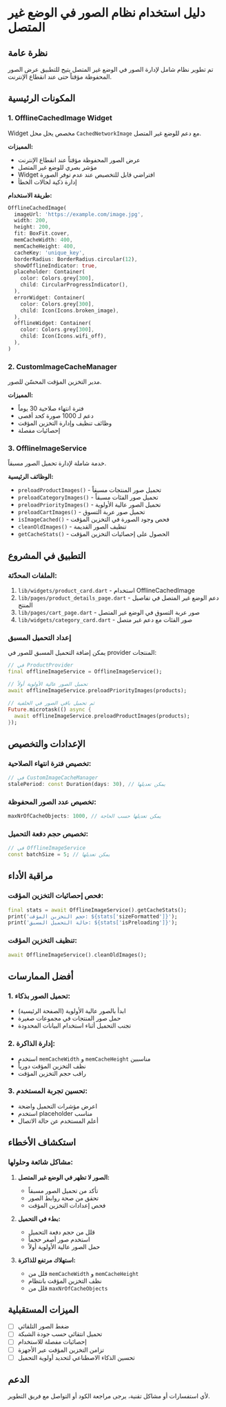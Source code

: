 # دليل استخدام نظام الصور في الوضع غير المتصل

## نظرة عامة

تم تطوير نظام شامل لإدارة الصور في الوضع غير المتصل يتيح للتطبيق عرض الصور المحفوظة مؤقتاً حتى عند انقطاع الإنترنت.

## المكونات الرئيسية

### 1. OfflineCachedImage Widget
Widget مخصص يحل محل `CachedNetworkImage` مع دعم للوضع غير المتصل.

**المميزات:**
- عرض الصور المحفوظة مؤقتاً عند انقطاع الإنترنت
- مؤشر بصري للوضع غير المتصل
- Widget افتراضي قابل للتخصيص عند عدم توفر الصورة
- إدارة ذكية لحالات الخطأ

**طريقة الاستخدام:**
```dart
OfflineCachedImage(
  imageUrl: 'https://example.com/image.jpg',
  width: 200,
  height: 200,
  fit: BoxFit.cover,
  memCacheWidth: 400,
  memCacheHeight: 400,
  cacheKey: 'unique_key',
  borderRadius: BorderRadius.circular(12),
  showOfflineIndicator: true,
  placeholder: Container(
    color: Colors.grey[300],
    child: CircularProgressIndicator(),
  ),
  errorWidget: Container(
    color: Colors.grey[300],
    child: Icon(Icons.broken_image),
  ),
  offlineWidget: Container(
    color: Colors.grey[300],
    child: Icon(Icons.wifi_off),
  ),
)
```

### 2. CustomImageCacheManager
مدير التخزين المؤقت المحسّن للصور.

**المميزات:**
- فترة انتهاء صلاحية 30 يوماً
- دعم لـ 1000 صورة كحد أقصى
- وظائف تنظيف وإدارة التخزين المؤقت
- إحصائيات مفصلة

### 3. OfflineImageService
خدمة شاملة لإدارة تحميل الصور مسبقاً.

**الوظائف الرئيسية:**
- `preloadProductImages()` - تحميل صور المنتجات مسبقاً
- `preloadCategoryImages()` - تحميل صور الفئات مسبقاً
- `preloadPriorityImages()` - تحميل الصور عالية الأولوية
- `preloadCartImages()` - تحميل صور عربة التسوق
- `isImageCached()` - فحص وجود الصورة في التخزين المؤقت
- `cleanOldImages()` - تنظيف الصور القديمة
- `getCacheStats()` - الحصول على إحصائيات التخزين المؤقت

## التطبيق في المشروع

### الملفات المحدّثة:
1. `lib/widgets/product_card.dart` - استخدام OfflineCachedImage
2. `lib/pages/product_details_page.dart` - دعم الوضع غير المتصل في تفاصيل المنتج
3. `lib/pages/cart_page.dart` - صور عربة التسوق في الوضع غير المتصل
4. `lib/widgets/category_card.dart` - صور الفئات مع دعم غير متصل

### إعداد التحميل المسبق

يمكن إضافة التحميل المسبق للصور في provider المنتجات:

```dart
// في ProductProvider
final offlineImageService = OfflineImageService();

// تحميل الصور عالية الأولوية أولاً
await offlineImageService.preloadPriorityImages(products);

// ثم تحميل باقي الصور في الخلفية
Future.microtask(() async {
  await offlineImageService.preloadProductImages(products);
});
```

## الإعدادات والتخصيص

### تخصيص فترة انتهاء الصلاحية:
```dart
// في CustomImageCacheManager
stalePeriod: const Duration(days: 30), // يمكن تعديلها
```

### تخصيص عدد الصور المحفوظة:
```dart
maxNrOfCacheObjects: 1000, // يمكن تعديلها حسب الحاجة
```

### تخصيص حجم دفعة التحميل:
```dart
// في OfflineImageService
const batchSize = 5; // يمكن تعديلها
```

## مراقبة الأداء

### فحص إحصائيات التخزين المؤقت:
```dart
final stats = await OfflineImageService().getCacheStats();
print('حجم التخزين المؤقت: ${stats['sizeFormatted']}');
print('حالة التحميل المسبق: ${stats['isPreloading']}');
```

### تنظيف التخزين المؤقت:
```dart
await OfflineImageService().cleanOldImages();
```

## أفضل الممارسات

### 1. تحميل الصور بذكاء:
- ابدأ بالصور عالية الأولوية (الصفحة الرئيسية)
- حمل صور المنتجات في مجموعات صغيرة
- تجنب التحميل أثناء استخدام البيانات المحدودة

### 2. إدارة الذاكرة:
- استخدم `memCacheWidth` و `memCacheHeight` مناسبين
- نظف التخزين المؤقت دورياً
- راقب حجم التخزين المؤقت

### 3. تحسين تجربة المستخدم:
- اعرض مؤشرات التحميل واضحة
- استخدم placeholder مناسب
- أعلم المستخدم عن حالة الاتصال

## استكشاف الأخطاء

### مشاكل شائعة وحلولها:

1. **الصور لا تظهر في الوضع غير المتصل:**
   - تأكد من تحميل الصور مسبقاً
   - تحقق من صحة روابط الصور
   - فحص إعدادات التخزين المؤقت

2. **بطء في التحميل:**
   - قلل من حجم دفعة التحميل
   - استخدم صور أصغر حجماً
   - حمل الصور عالية الأولوية أولاً

3. **استهلاك مرتفع للذاكرة:**
   - قلل من `memCacheWidth` و `memCacheHeight`
   - نظف التخزين المؤقت بانتظام
   - قلل من `maxNrOfCacheObjects`

## الميزات المستقبلية

- [ ] ضغط الصور التلقائي
- [ ] تحميل انتقائي حسب جودة الشبكة
- [ ] إحصائيات مفصلة للاستخدام
- [ ] تزامن التخزين المؤقت عبر الأجهزة
- [ ] تحسين الذكاء الاصطناعي لتحديد أولوية التحميل

## الدعم

لأي استفسارات أو مشاكل تقنية، يرجى مراجعة الكود أو التواصل مع فريق التطوير.
